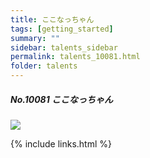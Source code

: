 ```yaml
---
title: ここなっちゃん 
tags: [getting_started]
summary: ""
sidebar: talents_sidebar
permalink: talents_10081.html
folder: talents
---
```



##### No.10081 ここなっちゃん

![](https://yt3.ggpht.com/ytc/AKedOLS6V8Vvnbi1OPoPPi_WoO9KSzuM98m9UFVs-cxByQ=s176-c-k-c0x00ffffff-no-rj)




{% include links.html %}
